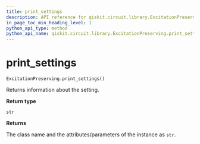 ```yaml
---
title: print_settings
description: API reference for qiskit.circuit.library.ExcitationPreserving.print_settings
in_page_toc_min_heading_level: 1
python_api_type: method
python_api_name: qiskit.circuit.library.ExcitationPreserving.print_settings
---
```


# print\_settings

<span id="qiskit.circuit.library.ExcitationPreserving.print_settings" />

`ExcitationPreserving.print_settings()`

Returns information about the setting.

**Return type**

`str`

**Returns**

The class name and the attributes/parameters of the instance as `str`.

